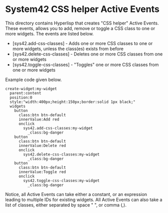 System42 CSS helper Active Events
===============

This directory contains Hyperlisp that creates "CSS helper" Active Events.
These events, allows you to add, remove or toggle a CSS class to one or more widgets.
The events are listed below.

* [sys42.add-css-classes] - Adds one or more CSS classes to one or more widgets, unless the class(es) exists from before
* [sys42.delete-css-classes] - Deletes one or more CSS classes from one or more widgets
* [sys42.toggle-css-classes] - "Toggles" one or more CSS classes from one or more widgets

Example code given below.

```
create-widget:my-widget
  parent:content
  position:0
  style:"width:400px;height:150px;border:solid 1px black;"
  widgets
    button
      class:btn btn-default
      innerValue:Add red
      onclick
        sys42.add-css-classes:my-widget
          _class:bg-danger
    button
      class:btn btn-default
      innerValue:Delete red
      onclick
        sys42.delete-css-classes:my-widget
          _class:bg-danger
    button
      class:btn btn-default
      innerValue:Toggle red
      onclick
        sys42.toggle-css-classes:my-widget
          _class:bg-danger
```

Notice, all Active Events can take either a constant, or an expression leading to multiple IDs for existing widgets.
All Active Events can also take a list of classes, either separated by space " ", or comma (,).

